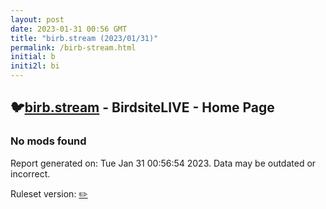 ```yaml
---
layout: post
date: 2023-01-31 00:56 GMT
title: "birb.stream (2023/01/31)"
permalink: /birb-stream.html
initial: b
initi2l: bi
---
```


## 🐦[birb.stream](https://birb.stream) - BirdsiteLIVE - Home Page

### No mods found

Report generated on: Tue Jan 31 00:56:54 2023. Data may be outdated or incorrect.

Ruleset version: [✏️](/version-pencil)
